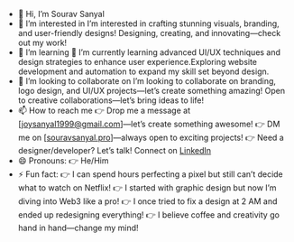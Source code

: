 - 👋 Hi, I’m Sourav Sanyal
- 👀 I’m interested in I’m interested in crafting stunning visuals, branding, and user-friendly designs! Designing, creating, and innovating—check out my work!
- 🌱 I’m learning 🌱 I’m currently learning advanced UI/UX techniques and design strategies to enhance user experience.Exploring website development and automation to expand my skill set beyond design.
- 💞️ I’m looking to collaborate on I’m looking to collaborate on branding, logo design, and UI/UX projects—let’s create something amazing! Open to creative collaborations—let’s bring ideas to life!
- 📫 How to reach me 👉 Drop me a message at [joysanyal1999@gmail.com]—let’s create something awesome!
👉 DM me on [[souravsanyal.pro](https://souravsanyal.pro/)]—always open to exciting projects!
👉 Need a designer/developer? Let’s talk! Connect on [LinkedIn](https://www.linkedin.com/in/sourav-sanyal-0064542a2/)
- 😄 Pronouns: 👉 He/Him
- ⚡ Fun fact: 👉 I can spend hours perfecting a pixel but still can’t decide what to watch on Netflix!
👉 I started with graphic design but now I’m diving into Web3 like a pro!
👉 I once tried to fix a design at 2 AM and ended up redesigning everything!
👉 I believe coffee and creativity go hand in hand—change my mind!

<!---
Souravsanyal1/Souravsanyal1 is a ✨ special ✨ repository because its `README.md` (this file) appears on your GitHub profile.
You can click the Preview link to take a look at your changes.
--->
